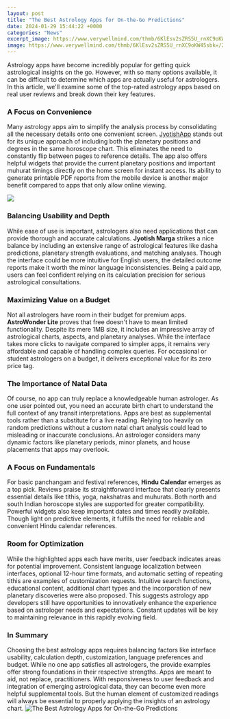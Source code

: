 ```yaml
---
layout: post
title: "The Best Astrology Apps for On-the-Go Predictions"
date: 2024-01-29 15:44:22 +0000
categories: "News"
excerpt_image: https://www.verywellmind.com/thmb/6KlEsv2sZRS5U_rnXC9oKW45sbk=/2043x1467/filters:fill(ABEAC3,1)/GettyImages-637238664-a1609e4a5b6a4ce490c5861737048b83.jpg
image: https://www.verywellmind.com/thmb/6KlEsv2sZRS5U_rnXC9oKW45sbk=/2043x1467/filters:fill(ABEAC3,1)/GettyImages-637238664-a1609e4a5b6a4ce490c5861737048b83.jpg
---
```


Astrology apps have become incredibly popular for getting quick astrological insights on the go. However, with so many options available, it can be difficult to determine which apps are actually useful for astrologers. In this article, we'll examine some of the top-rated astrology apps based on real user reviews and break down their key features.
### A Focus on Convenience 
Many astrology apps aim to simplify the analysis process by consolidating all the necessary details onto one convenient screen. [JyotishApp](https://store.fi.io.vn/collection/chihuahua-lover) stands out for its unique approach of including both the planetary positions and degrees in the same horoscope chart. This eliminates the need to constantly flip between pages to reference details. The app also offers helpful widgets that provide the current planetary positions and important muhurat timings directly on the home screen for instant access. Its ability to generate printable PDF reports from the mobile device is another major benefit compared to apps that only allow online viewing. 

![](https://www.lifewire.com/thmb/8iLquRATU_02yoBH12NMtU8J5Ns=/2290x1334/filters:no_upscale():max_bytes(150000):strip_icc()/Nebula-9f5461a19961484da244ca0539caa56d.jpg)
### Balancing Usability and Depth
While ease of use is important, astrologers also need applications that can provide thorough and accurate calculations. **Jyotish Marga** strikes a nice balance by including an extensive range of astrological features like dasha predictions, planetary strength evaluations, and matching analyses. Though the interface could be more intuitive for English users, the detailed outcome reports make it worth the minor language inconsistencies. Being a paid app, users can feel confident relying on its calculation precision for serious astrological consultations.
### Maximizing Value on a Budget  
Not all astrologers have room in their budget for premium apps. **AstroWonder Lite** proves that free doesn't have to mean limited functionality. Despite its mere 1MB size, it includes an impressive array of astrological charts, aspects, and planetary analyses. While the interface takes more clicks to navigate compared to simpler apps, it remains very affordable and capable of handling complex queries. For occasional or student astrologers on a budget, it delivers exceptional value for its zero price tag.
### The Importance of Natal Data  
Of course, no app can truly replace a knowledgeable human astrologer. As one user pointed out, you need an accurate birth chart to understand the full context of any transit interpretations. Apps are best as supplemental tools rather than a substitute for a live reading. Relying too heavily on random predictions without a custom natal chart analysis could lead to misleading or inaccurate conclusions. An astrologer considers many dynamic factors like planetary periods, minor planets, and house placements that apps may overlook.
### A Focus on Fundamentals
For basic panchangam and festival references, **Hindu Calendar** emerges as a top pick. Reviews praise its straightforward interface that clearly presents essential details like tithis, yoga, nakshatras and muhurats. Both north and south Indian horoscope styles are supported for greater compatibility. Powerful widgets also keep important dates and times readily available. Though light on predictive elements, it fulfills the need for reliable and convenient Hindu calendar references.
### Room for Optimization 
While the highlighted apps each have merits, user feedback indicates areas for potential improvement. Consistent language localization between interfaces, optional 12-hour time formats, and automatic setting of repeating tithis are examples of customization requests. Intuitive search functions, educational content, additional chart types and the incorporation of new planetary discoveries were also proposed. This suggests astrology app developers still have opportunities to innovatively enhance the experience based on astrologer needs and expectations. Constant updates will be key to maintaining relevance in this rapidly evolving field.
### In Summary
Choosing the best astrology apps requires balancing factors like interface usability, calculation depth, customization, language preferences and budget. While no one app satisfies all astrologers, the provide examples offer strong foundations in their respective strengths. Apps are meant to aid, not replace, practitioners. With responsiveness to user feedback and integration of emerging astrological data, they can become even more helpful supplemental tools. But the human element of customized readings will always be essential to properly applying the insights of an astrology chart.
![The Best Astrology Apps for On-the-Go Predictions](https://www.verywellmind.com/thmb/6KlEsv2sZRS5U_rnXC9oKW45sbk=/2043x1467/filters:fill(ABEAC3,1)/GettyImages-637238664-a1609e4a5b6a4ce490c5861737048b83.jpg)